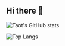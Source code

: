 ## Hi there 👋

![Taot's GitHub stats](https://github-immortality.vercel.app/api?username=Cupies)

![Top Langs](https://github-readme-stats.vercel.app/api/top-langs/?username=Cupiesn&size_weight=0.5&count_weight=0.5&langs_count=8)


